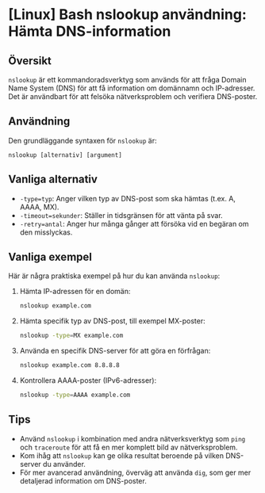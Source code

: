 # [Linux] Bash nslookup användning: Hämta DNS-information

## Översikt
`nslookup` är ett kommandoradsverktyg som används för att fråga Domain Name System (DNS) för att få information om domännamn och IP-adresser. Det är användbart för att felsöka nätverksproblem och verifiera DNS-poster.

## Användning
Den grundläggande syntaxen för `nslookup` är:

```
nslookup [alternativ] [argument]
```

## Vanliga alternativ
- `-type=typ`: Anger vilken typ av DNS-post som ska hämtas (t.ex. A, AAAA, MX).
- `-timeout=sekunder`: Ställer in tidsgränsen för att vänta på svar.
- `-retry=antal`: Anger hur många gånger att försöka vid en begäran om den misslyckas.

## Vanliga exempel
Här är några praktiska exempel på hur du kan använda `nslookup`:

1. Hämta IP-adressen för en domän:
   ```bash
   nslookup example.com
   ```

2. Hämta specifik typ av DNS-post, till exempel MX-poster:
   ```bash
   nslookup -type=MX example.com
   ```

3. Använda en specifik DNS-server för att göra en förfrågan:
   ```bash
   nslookup example.com 8.8.8.8
   ```

4. Kontrollera AAAA-poster (IPv6-adresser):
   ```bash
   nslookup -type=AAAA example.com
   ```

## Tips
- Använd `nslookup` i kombination med andra nätverksverktyg som `ping` och `traceroute` för att få en mer komplett bild av nätverksproblem.
- Kom ihåg att `nslookup` kan ge olika resultat beroende på vilken DNS-server du använder.
- För mer avancerad användning, överväg att använda `dig`, som ger mer detaljerad information om DNS-poster.